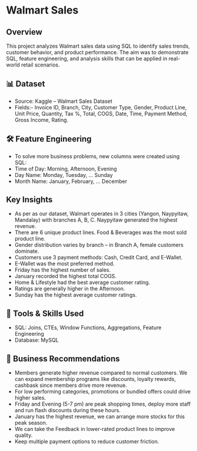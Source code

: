 # Walmart Sales
## Overview
This project analyzes Walmart sales data using SQL to identify sales trends, customer behavior, and product performance. The aim was to demonstrate SQL, feature engineering, and analysis skills that can be applied in real-world retail scenarios.

## 📊 Dataset
- Source: Kaggle – Walmart Sales Dataset
- Fields:- Invoice ID, Branch, City, Customer Type, Gender, Product Line, Unit Price, Quantity, Tax %, Total, COGS, Date, Time, Payment Method, Gross Income, Rating.

## 🛠️ Feature Engineering
- To solve more business problems, new columns were created using SQL:
- Time of Day: Morning, Afternoon, Evening
- Day Name: Monday, Tuesday, … Sunday
- Month Name: January, February, … December

## Key Insights
- As per as our dataset, Walmart operates in 3 cities (Yangon, Naypyitaw, Mandalay) with branches A, B, C. Naypyitaw generated the highest revenue.
- There are 6 unique product lines. Food & Beverages was the most sold product line.
- Gender distribution varies by branch – in Branch A, female customers dominate.
- Customers use 3 payment methods: Cash, Credit Card, and E-Wallet.
- E-Wallet was the most preferred method.
- Friday has the highest number of sales.
- January recorded the highest total COGS.
- Home & Lifestyle had the best average customer rating.
- Ratings are generally higher in the Afternoon.
- Sunday has the highest average customer ratings.

## 🚀 Tools & Skills Used
- SQL: Joins, CTEs, Window Functions, Aggregations, Feature Engineering
- Database: MySQL

## 🚀 Business Recommendations
- Members generate higher revenue compared to normal customers. We can expand membership programs like discounts, loyalty rewards, cashbask since members drive more revenue.
- For low performing categories, promotions or bundled offers could drive higher sales.
- Friday and Evening (5-7 pm) are peak shopping times, deploy more staff and run flash discounts during these hours.
- January has the highest revenue, we can arrange more stocks for this peak season.
-  We can take the Feedback in lower-rated product lines to improve quality.
-  Keep multiple payment options to reduce customer friction.


